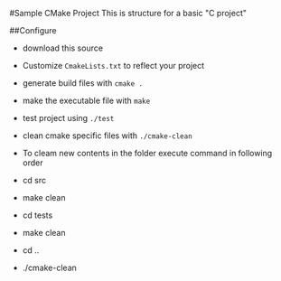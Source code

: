 #Sample CMake Project
This is structure for a basic "C project"

##Configure
* download this source
* Customize `CmakeLists.txt` to reflect your project
* generate build files with `cmake .`
* make the executable file with `make`
* test project using `./test`
* clean cmake specific files with `./cmake-clean`

* To cleam new contents in the folder execute command in following order
* cd src
* make clean
* cd tests
* make clean
* cd ..
* ./cmake-clean  


